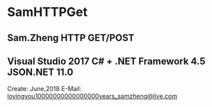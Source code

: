 # SamHTTPGet
Sam.Zheng HTTP GET/POST
---------------------------------
Visual Studio 2017
C# + .NET Framework 4.5
JSON.NET 11.0
---------------------------------
Create: June,2018
E-Mail: lovingyou10000000000000000years_samzheng@live.com